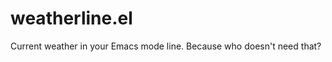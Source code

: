 weatherline.el
==============

Current weather in your Emacs mode line. Because who doesn't need that?
